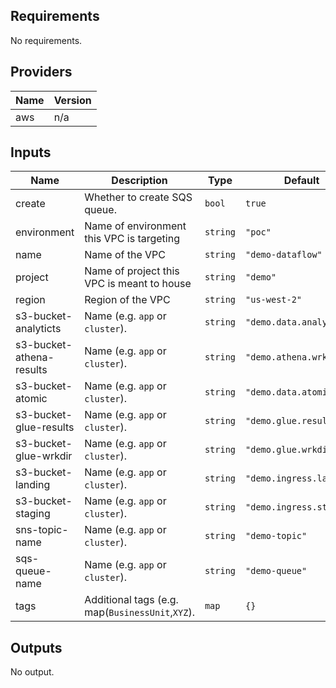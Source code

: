 ## Requirements

No requirements.

## Providers

| Name | Version |
|------|---------|
| aws | n/a |

## Inputs

| Name | Description | Type | Default | Required |
|------|-------------|------|---------|:--------:|
| create | Whether to create SQS queue. | `bool` | `true` | no |
| environment | Name of environment this VPC is targeting | `string` | `"poc"` | no |
| name | Name of the VPC | `string` | `"demo-dataflow"` | no |
| project | Name of project this VPC is meant to house | `string` | `"demo"` | no |
| region | Region of the VPC | `string` | `"us-west-2"` | no |
| s3-bucket-analyticts | Name  (e.g. `app` or `cluster`). | `string` | `"demo.data.analytics"` | no |
| s3-bucket-athena-results | Name  (e.g. `app` or `cluster`). | `string` | `"demo.athena.wrkdir"` | no |
| s3-bucket-atomic | Name  (e.g. `app` or `cluster`). | `string` | `"demo.data.atomic"` | no |
| s3-bucket-glue-results | Name  (e.g. `app` or `cluster`). | `string` | `"demo.glue.results"` | no |
| s3-bucket-glue-wrkdir | Name  (e.g. `app` or `cluster`). | `string` | `"demo.glue.wrkdir"` | no |
| s3-bucket-landing | Name  (e.g. `app` or `cluster`). | `string` | `"demo.ingress.landing"` | no |
| s3-bucket-staging | Name  (e.g. `app` or `cluster`). | `string` | `"demo.ingress.staging"` | no |
| sns-topic-name | Name  (e.g. `app` or `cluster`). | `string` | `"demo-topic"` | no |
| sqs-queue-name | Name  (e.g. `app` or `cluster`). | `string` | `"demo-queue"` | no |
| tags | Additional tags (e.g. map(`BusinessUnit`,`XYZ`). | `map` | `{}` | no |

## Outputs

No output.

